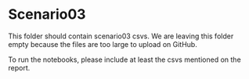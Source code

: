 # Scenario03

This folder should contain scenario03 csvs. We are leaving this folder empty because the files are too large to upload on GitHub.

To run the notebooks, please include at least the csvs mentioned on the report.
